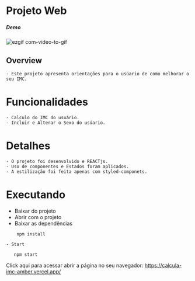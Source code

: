 
# Projeto Web
##### Demo
![ezgif com-video-to-gif](https://github.com/Penedok/Treinando-GIT-GitHub/assets/101909876/a9318bee-0bea-47ec-a5af-fd85e7f8051e
)



## Overview
    - Este projeto apresenta orientações para o usúario de como melhorar o seu IMC.

# Funcionalidades 
    - Calculo do IMC do usuário. 
    - Incluir e Alterar o Sexo do usúario.

# Detalhes 
    - O projeto foi desenvolvido e REACTjs.
    - Uso de componentes e Estados foram aplicados.
    - A estilização foi feita apenas com styled-componets.

# Executando 
 - Baixar do projeto
 - Abrir com o projeto
 - Baixar as dependências

```
    npm install
```
    - Start
 ```
    npm start
```
 Click aqui para acessar abrir a página no seu navegador: https://calcula-imc-amber.vercel.app/
